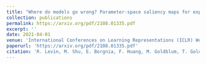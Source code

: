 ```yaml
---
title: "Where do models go wrong? Parameter-space saliency maps for explainability."
collection: publications
permalink: https://arxiv.org/pdf/2108.01335.pdf
excerpt: ''
date: 2021-04-01
venue: 'International Conferences on Learning Representations (ICLR) Workshop'
paperurl: 'https://arxiv.org/pdf/2108.01335.pdf'
citation: 'R. Levin, M. Shu, E. Borgnia, F. Huang, M. Goldblum, T. Goldstein, ICLR Workshop, 2021'
---
```

